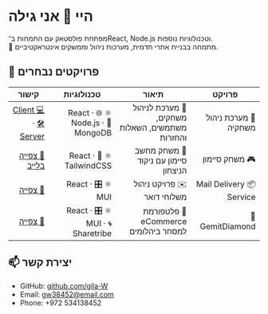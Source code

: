 # היי 👋 אני גילה
מפתחת פולסטאק עם התמחות ב־React, Node.js וטכנולוגיות נוספות.  
📍 מתמחה בבניית אתרי תדמית, מערכות ניהול וממשקים אינטראקטיביים.
## 🚀 פרויקטים נבחרים
<table dir="rtl">
<thead>
<tr>
<th>פרויקט</th>
<th>תיאור</th>
<th>טכנולוגיות</th>
<th>קישור</th>
</tr>
</thead>
<tbody>
<tr>
<td>🌸 מערכת ניהול משחקיה</td>
<td>🧩 מערכת לניהול משחקים, משתמשים, השאלות והחזרות</td>
<td>⚛️ React · 🌐 Node.js · 🍃 MongoDB</td>
<td>
<a href="https://github.com/yafa-f/my-playroom-update">💻 Client</a> · 
<a href="https://github.com/gila-W/Playroom-Project-Node">🛠 Server</a>
</td>
</tr>

<tr>
<td>🎮 משחק סיימון</td>
<td>🎵 משחק מחשב סיימון עם ניקוד הניצחון</td>
<td>⚛️ React · 🎨 TailwindCSS</td>
<td>
<a href="https://gila-w.github.io/Simon/">🔗 צפייה בלייב</a>
</td>
</tr>

<tr>
<td>📦 Mail Delivery Service</td>
<td>✉️ פרויקט ניהול משלוחי דואר</td>
<td>⚛️ React · 🎛 MUI</td>
<td>
<a href="https://github.com/username/project3">🔗 צפייה</a>
</td>
</tr>

<tr>
<td>💎 GemitDiamond</td>
<td>🛒 פלטפורמת eCommerce למסחר ביהלומים</td>
<td>⚛️ React · 🎛 MUI · 🌀 Sharetribe</td>
<td>
<a href="https://github.com/gemit-project/client">🔗 צפייה</a>
</td>
</tr>
</tbody>
</table>

## 📫 יצירת קשר
- GitHub: [github.com/gila-W](https://github.com/gila-W)
- Email: gw38452@email.com
- Phone: +972 534138452

